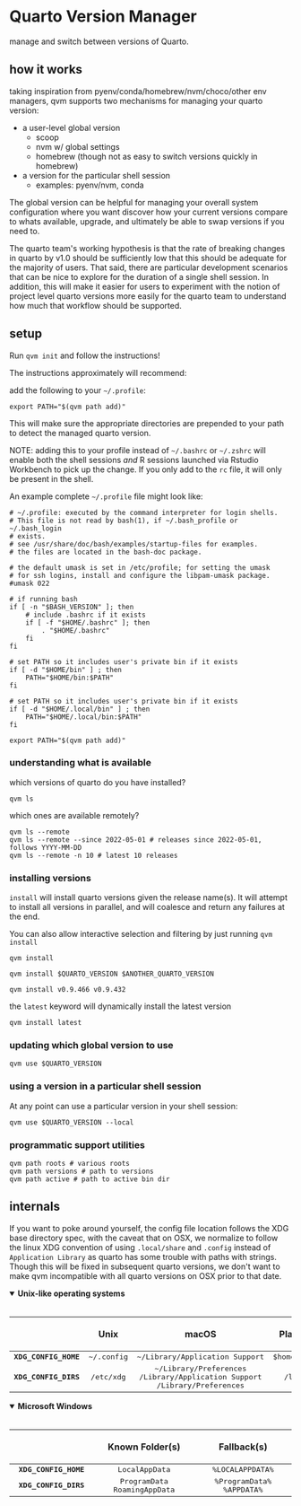 # Quarto Version Manager

manage and switch between versions of Quarto.

## how it works

taking inspiration from pyenv/conda/homebrew/nvm/choco/other env managers, qvm supports
two mechanisms for managing your quarto version:
*  a user-level global version
   *  scoop
   *  nvm w/ global settings
   *  homebrew (though not as easy to switch versions quickly in homebrew)
*  a version for the particular shell session
   *  examples: pyenv/nvm, conda

The global version can be helpful for managing your overall system configuration
where you want discover how your current versions compare to whats available,
upgrade, and ultimately be able to swap versions if you need to. 

The quarto team's working hypothesis is that the rate of breaking changes in quarto
by v1.0 should be sufficiently low that this should be adequate for the majority
of users. That said, there are particular development scenarios that can be
nice to explore for the duration of a single shell session. In addition, this
will make it easier for users to experiment with the notion of project level
quarto versions more easily for the quarto team to understand how much that
workflow should be supported.

## setup

Run `qvm init` and follow the instructions!

The instructions approximately will recommend: 

add the following to your `~/.profile`:

```
export PATH="$(qvm path add)"
```

This will make sure the appropriate directories are prepended to your path to detect
the managed quarto version.

NOTE: adding this to your profile instead of `~/.bashrc` or `~/.zshrc` will
enable both the shell sessions *and* R sessions launched via Rstudio Workbench
to pick up the change. If you only add to the `rc` file, it will only be present
in the shell.

An example complete `~/.profile` file might look like:

```
# ~/.profile: executed by the command interpreter for login shells.
# This file is not read by bash(1), if ~/.bash_profile or ~/.bash_login
# exists.
# see /usr/share/doc/bash/examples/startup-files for examples.
# the files are located in the bash-doc package.

# the default umask is set in /etc/profile; for setting the umask
# for ssh logins, install and configure the libpam-umask package.
#umask 022

# if running bash
if [ -n "$BASH_VERSION" ]; then
    # include .bashrc if it exists
    if [ -f "$HOME/.bashrc" ]; then
        . "$HOME/.bashrc"
    fi
fi

# set PATH so it includes user's private bin if it exists
if [ -d "$HOME/bin" ] ; then
    PATH="$HOME/bin:$PATH"
fi

# set PATH so it includes user's private bin if it exists
if [ -d "$HOME/.local/bin" ] ; then
    PATH="$HOME/.local/bin:$PATH"
fi

export PATH="$(qvm path add)"

```

### understanding what is available

which versions of quarto do you have installed?

```
qvm ls
```

which ones are available remotely? 

```
qvm ls --remote
qvm ls --remote --since 2022-05-01 # releases since 2022-05-01, follows YYYY-MM-DD
qvm ls --remote -n 10 # latest 10 releases
```

### installing versions

`install` will install quarto versions given the release name(s). It will
attempt to install all versions in parallel, and will coalesce and return
any failures at the end. 

You can also allow interactive selection and filtering by just
running `qvm install`

```
qvm install
```




```shell
qvm install $QUARTO_VERSION $ANOTHER_QUARTO_VERSION
```

```shell
qvm install v0.9.466 v0.9.432
```

the `latest` keyword will dynamically install the latest version

```
qvm install latest
```

### updating which global version to use

```
qvm use $QUARTO_VERSION
```

### using a version in a particular shell session

At any point can use a particular version in your shell session:

```shell
qvm use $QUARTO_VERSION --local
```


### programmatic support utilities

```shell
qvm path roots # various roots
qvm path versions # path to versions
qvm path active # path to active bin dir
```


## internals

If you want to poke around yourself, the config file location follows the XDG base directory spec, with the caveat that on OSX, we normalize to follow the linux XDG
convention of using `.local/share` and `.config` instead of `Application Library`
as quarto has some trouble with paths with strings. Though this will be fixed in 
subsequent quarto versions, we don't want to make qvm incompatible with all 
quarto versions on OSX prior to that date.


<details open>
    <summary><strong>Unix-like operating systems</strong></summary>
    <br/>

| <a href="#xdg-base-directory"><img width="400" height="0"></a> | <a href="#xdg-base-directory"><img width="500" height="0"></a><p>Unix</p> | <a href="#xdg-base-directory"><img width="600" height="0"></a><p>macOS</p>                                            | <a href="#xdg-base-directory"><img width="500" height="0"></a><p>Plan 9</p> |
| :------------------------------------------------------------: | :-----------------------------------------------------------------------: | :-------------------------------------------------------------------------------------------------------------------: | :-------------------------------------------------------------------------: |
| <kbd><b>XDG_CONFIG_HOME</b></kbd>                              | <kbd>~/.config</kbd>                                                      | <kbd>~/Library/Application&nbsp;Support</kbd>                                                                         | <kbd>$home/lib</kbd>                                                        |
| <kbd><b>XDG_CONFIG_DIRS</b></kbd>                              | <kbd>/etc/xdg</kbd>                                                       | <kbd>~/Library/Preferences</kbd><br/><kbd>/Library/Application&nbsp;Support</kbd><br/><kbd>/Library/Preferences</kbd> | <kbd>/lib</kbd>                                                             |

</details>

<details open>
    <summary><strong>Microsoft Windows</strong></summary>
    <br/>

| <a href="#xdg-base-directory"><img width="400" height="0"></a> | <a href="#xdg-base-directory"><img width="700" height="0"></a><p>Known&nbsp;Folder(s)</p> | <a href="#xdg-base-directory"><img width="900" height="0"></a><p>Fallback(s)</p> |
| :------------------------------------------------------------: | :---------------------------------------------------------------------------------------: | :------------------------------------------------------------------------------: |
| <kbd><b>XDG_CONFIG_HOME</b></kbd>                              | <kbd>LocalAppData</kbd>                                                                   | <kbd>%LOCALAPPDATA%</kbd>                                                        |
| <kbd><b>XDG_CONFIG_DIRS</b></kbd>                              | <kbd>ProgramData</kbd><br/><kbd>RoamingAppData</kbd>                                      | <kbd>%ProgramData%</kbd><br/><kbd>%APPDATA%</kbd>                                |

</details>

